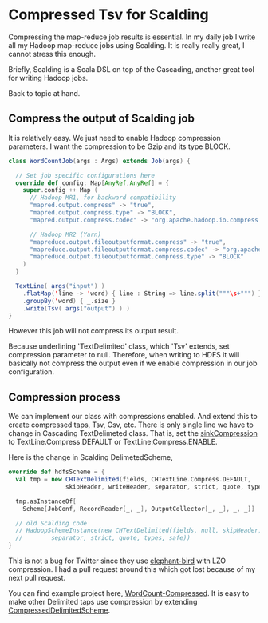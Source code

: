 # Compressed Tsv for Scalding

Compressing the map-reduce job results is essential. In my daily job I write all
my Hadoop map-reduce jobs using Scalding. It is really really great, I cannot
stress this enough.

Briefly, Scalding is a Scala DSL on top of the Cascading, another great tool for
writing Hadoop jobs.

Back to topic at hand.

## Compress the output of Scalding job

It is relatively easy. We just need to enable Hadoop compression parameters. I
want the compression to be Gzip and its type BLOCK.

```scala
class WordCountJob(args : Args) extends Job(args) {

  // Set job specific configurations here
  override def config: Map[AnyRef,AnyRef] = {
    super.config ++ Map (
      // Hadoop MR1, for backward compatibility
      "mapred.output.compress" -> "true",
      "mapred.output.compress.type" -> "BLOCK",
      "mapred.output.compress.codec" -> "org.apache.hadoop.io.compress.GzipCodec",

      // Hadoop MR2 (Yarn)
      "mapreduce.output.fileoutputformat.compress" -> "true",
      "mapreduce.output.fileoutputformat.compress.codec" -> "org.apache.hadoop.io.compress.GzipCodec",
      "mapreduce.output.fileoutputformat.compress.type" -> "BLOCK"
    )
  }

  TextLine( args("input") )
    .flatMap('line -> 'word) { line : String => line.split("""\s+""") }
    .groupBy('word) { _.size }
    .write(Tsv( args("output") ) )
}
```

However this job will not compress its output result.

Because underlining 'TextDelimited' class, which 'Tsv' extends, set compression
parameter to null.  Therefore, when writing to HDFS it will basically not
compress the output even if we enable compression in our job configuration.

## Compression process

We can implement our class with compressions enabled. And extend this to create
compressed taps, Tsv, Csv, etc.  There is only single line we have to change in
Cascading TextDelimeted class. That is, set the [sinkCompression][compress] to
TextLine.Compress.DEFAULT or TextLine.Compress.ENABLE.

Here is the change in Scalding DelimetedScheme,

```scala
override def hdfsScheme = {
  val tmp = new CHTextDelimited(fields, CHTextLine.Compress.DEFAULT,
                skipHeader, writeHeader, separator, strict, quote, types, safe)

  tmp.asInstanceOf[
    Scheme[JobConf, RecordReader[_, _], OutputCollector[_, _], _, _]]

  // old Scalding code
  // HadoopSchemeInstance(new CHTextDelimited(fields, null, skipHeader, writeHeader,
  //        separator, strict, quote, types, safe))
}
```

This is not a bug for Twitter since they use [elephant-bird]() with LZO
compression.  I had a pull request around this which got lost because of my next
pull request.

You can find example project here, [WordCount-Compressed](). It is easy to make
other Delimited taps use compression by extending [CompressedDelimitedScheme]().

[compress]: http://docs.concurrentinc.com/cascading/2.5/cascading-hadoop/cascading/scheme/hadoop/TextLine.html#setSinkCompression%28cascading.scheme.hadoop.TextLine.Compress%29
